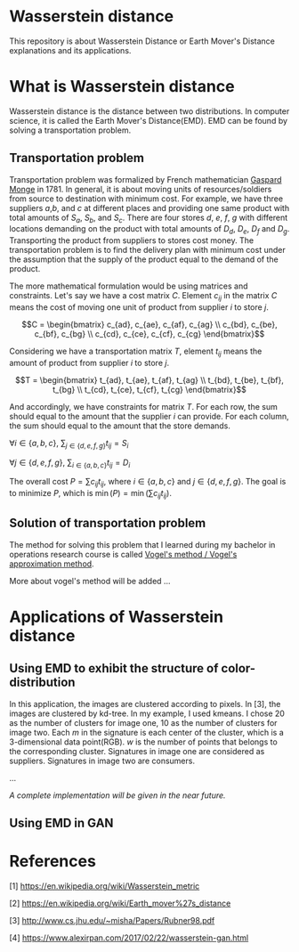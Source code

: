 # Wasserstein distance

This repository is about Wasserstein Distance or Earth Mover's Distance explanations and its applications.

# What is Wasserstein distance

Wasserstein distance is the distance between two distributions. In computer science, it is called the Earth Mover's Distance(EMD). EMD can be found by solving a transportation problem.

## Transportation problem

Transportation problem was formalized by French mathematician [Gaspard Monge](https://en.wikipedia.org/wiki/Gaspard_Monge) in 1781. In general, it is about moving units of resources/soldiers from source to destination with minimum cost. For example, we have three suppliers $a$,$b$, and $c$ at different places and providing one same product with total amounts of $S_a$, $S_b$, and $S_c$. There are four stores $d$, $e$, $f$, $g$ with different locations demanding on the product with total amounts of $D_d$, $D_e$, $D_f$ and $D_g$. Transporting the product from suppliers to stores cost money. The transportation problem is to find the delivery plan with minimum cost under the assumption that the supply of the product equal to the demand of the product.

The more mathematical formulation would be using matrices and constraints. Let's say we have a cost matrix $C$. Element $c_{ij}$ in the matrix $C$ means the cost of moving one unit of product from supplier $i$ to store $j$. 

 $$C = \begin{bmatrix} c_{ad}, c_{ae}, c_{af}, c_{ag} \\ c_{bd}, c_{be}, c_{bf}, c_{bg} \\ c_{cd}, c_{ce}, c_{cf}, c_{cg} \end{bmatrix}$$

Considering we have a transportation matrix $T$, element $t_{ij}$ means the amount of product from supplier $i$ to store $j$.

$$T = \begin{bmatrix} t_{ad}, t_{ae}, t_{af}, t_{ag} \\ t_{bd}, t_{be}, t_{bf}, t_{bg} \\ t_{cd}, t_{ce}, t_{cf}, t_{cg} \end{bmatrix}$$

And accordingly, we have constraints for matrix $T$. For each row, the sum should equal to the amount that the supplier $i$  can provide. For each column, the sum should equal to the amount that the store demands.

$\forall i \in \{a, b, c\}$, $\sum_{j \in \{ d, e, f, g \}} t_{ij}= S_i$

$\forall j \in \{d, e, f, g\}$, $\sum_{i \in \{ a,b,c \}} t_{ij}= D_i$

The overall cost $P = \sum c_{ij}t_{ij}$, where $i \in \{ a, b, c\}$ and $j \in \{ d, e, f, g\}$. The goal is to minimize $P$, which is $\min(P) = \min(\sum c_{ij}t_{ij})$.

## Solution of transportation problem

The method for solving this problem that I learned during my bachelor in operations research course is called [Vogel's method / Vogel's approximation method](https://businessjargons.com/vogels-approximation-method.html).

More about vogel's method will be added … 

# Applications of Wasserstein distance

## Using EMD to exhibit the structure of color-distribution

In this application, the images are clustered according to pixels. In [3], the images are clustered by kd-tree. In my example, I used kmeans. I chose 20 as the number of clusters for image one, 10 as the number of clusters for image two. Each $m$ in the signature is each center of the cluster, which is a 3-dimensional data point(RGB). $w$ is the number of points that belongs to the corresponding cluster. Signatures in image one are considered as suppliers. Signatures in image two are consumers.

...

*A complete implementation will be given in the near future.*

## Using EMD in GAN

# References

[1] https://en.wikipedia.org/wiki/Wasserstein_metric

[2] https://en.wikipedia.org/wiki/Earth_mover%27s_distance

[3] http://www.cs.jhu.edu/~misha/Papers/Rubner98.pdf

[4] https://www.alexirpan.com/2017/02/22/wasserstein-gan.html